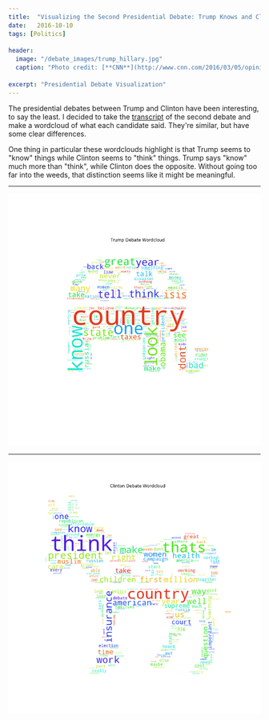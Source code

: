 ```yaml
---
title:  "Visualizing the Second Presidential Debate: Trump Knows and Clinton Thinks"
date:   2016-10-10
tags: [Politics]

header:
  image: "/debate_images/trump_hillary.jpg"
  caption: "Photo credit: [**CNN**](http://www.cnn.com/2016/03/05/opinions/clinton-trump-made-for-each-other-opinion-zelizer/)"

excerpt: "Presidential Debate Visualization"
---
```


The presidential debates between Trump and Clinton have been interesting, to say the least. I decided to take the [transcript](http://www.politico.com/story/2016/10/2016-presidential-debate-transcript-229519) of the second debate and make a wordcloud of what each candidate said. They're similar, but have some clear differences.

One thing in particular these wordclouds highlight is that Trump seems to "know" things while Clinton seems to "think" things. Trump says "know" much more than "think", while Clinton does the opposite. Without going too far into the weeds, that distinction seems like it might be meaningful.

***

![](/images/debate_images/trump_debate2_wordcloud.png?raw=true)

***

![](/images/debate_images/clinton_debate2_wordcloud.png?raw=true)
